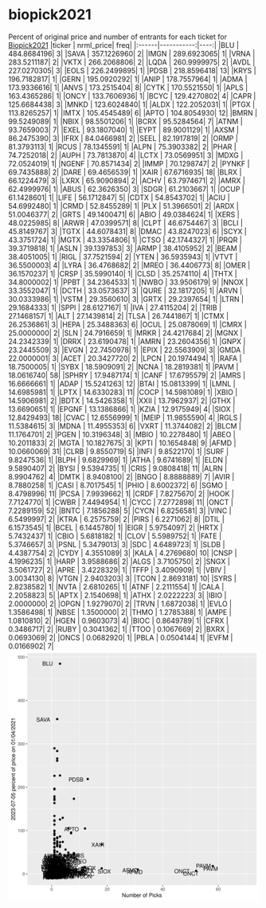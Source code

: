 # biopick2021
Percent of original price and number of entrants for each ticket for [Biopick2021](https://twitter.com/hashtag/Biopick2021)
|ticker |  nrml_price| freq|
|:------|-----------:|----:|
|BLU    | 484.8684196|    3|
|SAVA   | 357.1226960|    2|
|IMGN   | 289.6923065|    1|
|VRNA   | 283.5211187|    2|
|VKTX   | 266.2068806|    2|
|LQDA   | 260.9999975|    2|
|AVDL   | 227.0270305|    3|
|EOLS   | 226.2499895|    1|
|PDSB   | 218.8596418|   13|
|KRYS   | 196.7182817|    1|
|GERN   | 195.0920292|    1|
|ANIP   | 178.7557964|    1|
|ADMA   | 173.9336616|    1|
|ANVS   | 173.2515404|    8|
|CYTK   | 170.5521550|    1|
|APLS   | 163.4365286|    1|
|ONCY   | 133.7606936|    1|
|BCYC   | 129.4270802|    4|
|CAPR   | 125.6684438|    3|
|MNKD   | 123.6024840|    1|
|ALDX   | 122.2052031|    1|
|PTGX   | 113.8265257|    1|
|IMTX   | 105.4545489|    6|
|APTO   | 104.8054930|   12|
|BMRN   |  99.5249089|    1|
|NBIX   |  98.5501206|    1|
|BCRX   |  95.5284564|    7|
|ATNM   |  93.7659003|    7|
|EXEL   |  93.1807040|    1|
|EYPT   |  89.9001129|    1|
|AXSM   |  86.2475390|    3|
|IFRX   |  84.0466981|    2|
|SEEL   |  82.1917819|    2|
|ORMP   |  81.3793113|    1|
|RCUS   |  78.1345591|    1|
|ALPN   |  75.3903382|    2|
|PHAR   |  74.7252018|    2|
|AUPH   |  73.7813870|    4|
|LCTX   |  73.0569951|    3|
|MDXG   |  72.0524019|    1|
|NGENF  |  70.8571434|    2|
|IMMP   |  70.1298747|    2|
|PYNKF  |  69.7435888|    2|
|DARE   |  69.4656539|    1|
|XAIR   |  67.6716935|   18|
|BLRX   |  66.1224479|    3|
|LXRX   |  65.9090894|    2|
|ACHV   |  63.7974671|    2|
|AMRX   |  62.4999976|    1|
|ABUS   |  62.3626350|    3|
|SDGR   |  61.2103667|    1|
|OCUP   |  61.1428601|    1|
|LIFE   |  56.1712847|    5|
|CDTX   |  54.8543702|    1|
|ACIU   |  54.6992480|    1|
|CRMD   |  52.8455289|    1|
|PLX    |  51.3966501|    2|
|ARDX   |  51.0046377|    2|
|GRTS   |  49.1400471|    6|
|ABIO   |  49.0384624|    1|
|XERS   |  48.0225985|    8|
|ARWR   |  47.0399571|    8|
|CLPT   |  46.6754467|    3|
|BCLI   |  45.8149767|    3|
|TGTX   |  44.6078431|    8|
|DMAC   |  43.8247023|    6|
|SCYX   |  43.3751724|    1|
|MGTX   |  43.3354806|    1|
|CTSO   |  42.1744327|    1|
|PRQR   |  39.3719818|    1|
|ASLN   |  39.1397853|    3|
|ARMP   |  38.4105952|    2|
|BEAM   |  38.4051005|    1|
|RIGL   |  37.7521594|    2|
|YTEN   |  36.5935943|    1|
|VTVT   |  36.5500003|    4|
|LYRA   |  36.4768682|    2|
|MREO   |  36.4406773|    8|
|OMER   |  36.1570237|    1|
|CRSP   |  35.5990140|    1|
|CLSD   |  35.2574110|    4|
|THTX   |  34.8000002|    1|
|PPBT   |  34.2364533|    1|
|NWBO   |  33.9506179|    9|
|NNOX   |  33.3552047|    1|
|DCTH   |  33.0573637|    3|
|QURE   |  32.1817205|    1|
|ARVN   |  30.0333986|    1|
|VSTM   |  29.3560610|    3|
|GRTX   |  29.2397654|    1|
|LTRN   |  29.1684333|    1|
|SPPI   |  28.6127167|    1|
|IVA    |  27.4115204|    2|
|TRIB   |  27.1468157|    1|
|ALT    |  27.1439814|    2|
|TLSA   |  26.7441867|    1|
|CTMX   |  26.2536861|    3|
|HEPA   |  25.3488363|    6|
|OCUL   |  25.0878069|    1|
|CMRX   |  25.0000000|    2|
|SLN    |  24.7916659|    1|
|MRKR   |  24.4217684|    2|
|MGNX   |  24.2342339|    1|
|DRRX   |  23.6190478|    1|
|AMRN   |  23.2604356|    1|
|GNPX   |  23.2445509|    3|
|EVGN   |  22.7450978|    1|
|EPIX   |  22.5563909|    3|
|GMDA   |  22.0000001|    3|
|ACET   |  20.3427720|    2|
|LPCN   |  20.1974494|    1|
|RAFA   |  18.7500005|    1|
|SYBX   |  18.5909091|    2|
|NCNA   |  18.2819381|    1|
|PAVM   |  18.0616740|   58|
|SPHRY  |  17.9487174|    1|
|CANF   |  17.6795579|    2|
|AMRS   |  16.6666661|    1|
|ADAP   |  15.5241263|   12|
|BTAI   |  15.0813399|    1|
|LMNL   |  14.6985981|    1|
|LPTX   |  14.6330283|   11|
|COCP   |  14.5981089|    1|
|XBIO   |  14.5906981|    2|
|BDTX   |  14.5426358|    1|
|XXII   |  13.7962937|    2|
|GTHX   |  13.6690651|    1|
|EPGNF  |  13.1386866|    1|
|KZIA   |  12.9175949|    4|
|SIOX   |  12.8429493|   18|
|CVAC   |  12.6556999|    1|
|MEIP   |  11.9855590|    4|
|RGLS   |  11.5384615|    3|
|MDNA   |  11.4955353|    6|
|VXRT   |  11.3744082|    2|
|BLCM   |  11.1764701|    2|
|PGEN   |  10.3196348|    3|
|MBIO   |  10.2278480|    1|
|ABEO   |  10.2011833|    2|
|MGTA   |  10.1827675|    3|
|KPTI   |  10.1654848|    9|
|AFMD   |  10.0660069|   31|
|CLRB   |   9.8550719|    5|
|INFI   |   9.8522170|    1|
|SURF   |   9.8247536|    1|
|BLPH   |   9.6829969|    1|
|ATHA   |   9.6741689|    1|
|ELDN   |   9.5890407|    2|
|BYSI   |   9.5394735|    1|
|CRIS   |   9.0808418|   11|
|ALRN   |   8.9904762|    4|
|DMTK   |   8.9408100|    2|
|BNGO   |   8.8888889|    7|
|AVIR   |   8.7880258|    1|
|CASI   |   8.7017545|    1|
|PHIO   |   8.6002372|    6|
|SGMO   |   8.4798996|   11|
|PCSA   |   7.9939662|    1|
|CRDF   |   7.8275670|    2|
|HOOK   |   7.7124770|    1|
|CWBR   |   7.4494954|    1|
|CYCC   |   7.2772898|   11|
|ONCT   |   7.2289159|   52|
|BNTC   |   7.1856288|    5|
|CYCN   |   6.8256581|    3|
|VINC   |   6.5499997|    2|
|KTRA   |   6.2575759|    2|
|PIRS   |   6.2271062|    8|
|DTIL   |   6.1573545|    1|
|BCEL   |   6.1445780|    1|
|EIGR   |   5.9754097|    2|
|HRTX   |   5.7432437|    1|
|CBIO   |   5.6818182|    1|
|CLOV   |   5.5989752|    1|
|FATE   |   5.3746657|    3|
|PSNL   |   5.3479013|    3|
|SDC    |   4.6489723|    1|
|SLDB   |   4.4387754|    2|
|CYDY   |   4.3551089|    3|
|KALA   |   4.2769680|   10|
|CNSP   |   4.1996235|    1|
|HARP   |   3.9588686|    2|
|ALGS   |   3.7105750|    2|
|SNGX   |   3.5061727|    2|
|APRE   |   3.4228329|    1|
|TFFP   |   3.4090909|    1|
|VBIV   |   3.0034130|    8|
|VTGN   |   2.9403203|    3|
|TCON   |   2.8693181|   10|
|SYRS   |   2.8238582|    1|
|NVTA   |   2.6810265|    1|
|ATNF   |   2.2111554|    1|
|CALA   |   2.2058823|    5|
|APTX   |   2.1540698|    1|
|ATHX   |   2.0222223|    3|
|IBIO   |   2.0000000|    2|
|OPGN   |   1.9279070|    2|
|TRVN   |   1.6872038|    1|
|EVLO   |   1.3586498|    1|
|NBSE   |   1.3500000|    2|
|THMO   |   1.2785388|    1|
|AMPE   |   1.0810810|    2|
|HGEN   |   0.9603073|    4|
|BIOC   |   0.8649789|    1|
|CFRX   |   0.3486717|    2|
|RUBY   |   0.3041362|    1|
|TTOO   |   0.1067669|    2|
|BXRX   |   0.0693069|    2|
|ONCS   |   0.0682920|    1|
|PBLA   |   0.0504144|    1|
|EVFM   |   0.0166902|    7|
![retvspicks](biopicks.png?raw=true)

